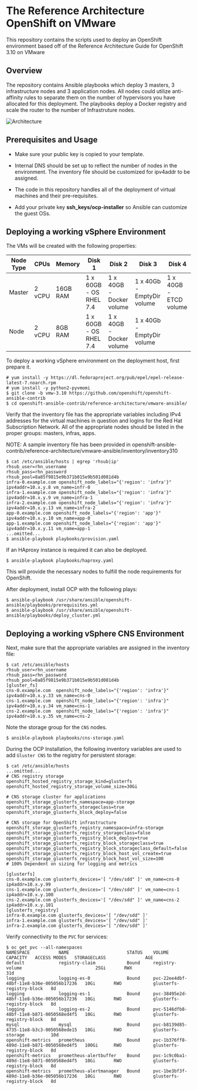 # The Reference Architecture OpenShift on VMware
This repository contains the scripts used to deploy an OpenShift environment based off of the Reference Architecture Guide for OpenShift 3.10 on VMware

## Overview
The repository contains Ansible playbooks which deploy 3 masters, 3 infrastructure nodes and 3 application nodes. All nodes could utilize anti-affinity rules to separate them on the number of hypervisors you have allocated for this deployment. The playbooks deploy a Docker registry and scale the router to the number of Infrastruture nodes. 

![Architecture](images/OCP-on-VMware-Architecture.jpg)

## Prerequisites and Usage

- Make sure your public key is copied to your template.

- Internal DNS should be set up to reflect the number of nodes in the environment. The inventory file should be customized for ipv4addr to be assigned.

- The code in this repository handles all of the deployment of virtual machines and their pre-requisites.

- Add your private key  **ssh_keys/ocp-installer** so Ansible can customize the guest OSs.

## Deploying a working vSphere Environment

The VMs will be created with the following properties:


|Node Type | CPUs | Memory | Disk 1 | Disk 2 | Disk 3 | Disk 4 |
| ------- | ------- | ------- | ------- | ------- | ------- | ------- |
| Master  | 2 vCPU | 16GB RAM | 1 x 60GB - OS RHEL 7.4 | 1 x 40GB - Docker volume | 1 x 40Gb -  EmptyDir volume | 1 x 40GB - ETCD volume |
| Node | 2 vCPU | 8GB RAM | 1 x 60GB - OS RHEL 7.4 | 1 x 40GB - Docker volume | 1 x 40Gb - EmptyDir volume | |

To deploy a working vSphere environment on the deployment host, first prepare it. 

```
# yum install -y https://dl.fedoraproject.org/pub/epel/epel-release-latest-7.noarch.rpm
# yum install -y python2-pyvmomi
$ git clone -b vmw-3.10 https://github.com/openshift/openshift-ansible-contrib
$ cd openshift-ansible-contrib/reference-architecture/vmware-ansible/
```

Verify that the inventory file has the appropriate variables including IPv4 addresses
for the virtual machines in question and logins for the Red Hat Subscription Network.
All of the appropriate nodes should be listed in the proper groups: masters, infras, apps.

NOTE: A sample inventory file has been provided in openshift-ansible-contrib/reference-architecture/vmware-ansible/inventory/inventory310

```
$ cat /etc/ansible/hosts | egrep 'rhsub|ip'
rhsub_user=rhn_username
rhsub_pass=rhn_password
rhsub_pool=8a85f9815e9b371b015e9b501d081d4b
infra-0.example.com openshift_node_labels="{'region': 'infra'}" ipv4addr=10.x.y.8 vm_name=infr-0
infra-1.example.com openshift_node_labels="{'region': 'infra'}" ipv4addr=10.x.y.9 vm_name=infra-1
infra-2.example.com openshift_node_labels="{'region': 'infra'}" ipv4addr=10.x.y.13 vm_name=infra-2
app-0.example.com openshift_node_labels="{'region': 'app'}" ipv4addr=10.x.y.10 vm_name=app-0
app-1.example.com openshift_node_labels="{'region': 'app'}" ipv4addr=10.x.y.11 vm_name=app-1
...omitted...
$ ansible-playbook playbooks/provision.yaml
```

If an HAproxy instance is required it can also be deployed.

```
$ ansible-playbook playbooks/haproxy.yaml
```

This will provide the necessary nodes to fulfill the node requirements for OpenShift. 

After deployment, install OCP with the following plays:

```
$ ansible-playbook /usr/share/ansible/openshift-ansible/playbooks/prerequisites.yml
$ ansible-playbook /usr/share/ansible/openshift-ansible/playbooks/deploy_cluster.yml
```

## Deploying a working vSphere CNS Environment

Next, make sure that the appropriate variables are assigned in the inventory file:

```
$ cat /etc/ansible/hosts
rhsub_user=rhn_username
rhsub_pass=rhn_password
rhsub_pool=8a85f9815e9b371b015e9b501d081d4b
[gluster_fs]
cns-0.example.com  openshift_node_labels="{'region': 'infra'}" ipv4addr=10.x.y.33 vm_name=cns-0
cns-1.example.com  openshift_node_labels="{'region': 'infra'}" ipv4addr=10.x.y.34 vm_name=cns-1
cns-2.example.com  openshift_node_labels="{'region': 'infra'}" ipv4addr=10.x.y.35 vm_name=cns-2
```

Note the storage group for the `CNS` nodes.

```
$ ansible-playbook playbooks/cns-storage.yaml
```

During the OCP Installation, the following inventory variables are used
to add `Gluster CNS` to the registry for persistent storage:

```
$ cat /etc/ansible/hosts
...omitted...
# CNS registry storage
openshift_hosted_registry_storage_kind=glusterfs
openshift_hosted_registry_storage_volume_size=30Gi

# CNS storage cluster for applications
openshift_storage_glusterfs_namespace=app-storage
openshift_storage_glusterfs_storageclass=true
openshift_storage_glusterfs_block_deploy=false

# CNS storage for OpenShift infrastructure
openshift_storage_glusterfs_registry_namespace=infra-storage
openshift_storage_glusterfs_registry_storageclass=false
openshift_storage_glusterfs_registry_block_deploy=true
openshift_storage_glusterfs_registry_block_storageclass=true
openshift_storage_glusterfs_registry_block_storageclass_default=false
openshift_storage_glusterfs_registry_block_host_vol_create=true
openshift_storage_glusterfs_registry_block_host_vol_size=100
# 100% Dependent on sizing for logging and metrics

[glusterfs]
cns-0.example.com glusterfs_devices='[ "/dev/sdd" ]' vm_name=cns-0 ip4addr=10.x.y.99
cns-1.example.com glusterfs_devices='[ "/dev/sdd" ]' vm_name=cns-1 ip4addr=10.x.y.100
cns-2.example.com glusterfs_devices='[ "/dev/sdd" ]' vm_name=cns-2 ip4addr=10.x.y.101
[glusterfs_registry]
infra-0.example.com glusterfs_devices='[ "/dev/sdd" ]'
infra-1.example.com glusterfs_devices='[ "/dev/sdd" ]'
infra-2.example.com glusterfs_devices='[ "/dev/sdd" ]' 
```

Verify connectivity to the `PVC` for services:

```
$ oc get pvc --all-namespaces
NAMESPACE           NAME                      STATUS    VOLUME                                     CAPACITY   ACCESS MODES   STORAGECLASS               AGE
default             registry-claim            Bound     registry-volume                            25Gi       RWX                                       31d
logging             logging-es-0              Bound     pvc-22ee4dbf-48bf-11e8-b36e-005056b17236   10Gi       RWO            glusterfs-registry-block   8d
logging             logging-es-1              Bound     pvc-38495e2d-48bf-11e8-b36e-005056b17236   10Gi       RWO            glusterfs-registry-block   8d
logging             logging-es-2              Bound     pvc-5146dfb8-48bf-11e8-b871-0050568ed4f5   10Gi       RWO            glusterfs-registry-block   8d
mysql               mysql                     Bound     pvc-b8139d85-4735-11e8-b3c3-0050568ede15   10Gi       RWO            glusterfs-storage          10d
openshift-metrics   prometheus                Bound     pvc-1b376ff8-489d-11e8-b871-0050568ed4f5   100Gi      RWO            glusterfs-registry-block   8d
openshift-metrics   prometheus-alertbuffer    Bound     pvc-1c9c0ba1-489d-11e8-b871-0050568ed4f5   10Gi       RWO            glusterfs-registry-block   8d
openshift-metrics   prometheus-alertmanager   Bound     pvc-1be3bf3f-489d-11e8-b36e-005056b17236   10Gi       RWO            glusterfs-registry-block   8d
```
